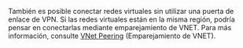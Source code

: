 También es posible conectar redes virtuales sin utilizar una puerta de enlace de VPN. Si las redes virtuales están en la misma región, podría pensar en conectarlas mediante emparejamiento de VNET. Para más información, consulte [VNet Peering](../articles/virtual-network/virtual-network-peering-overview.md) (Emparejamiento de VNET).



<!--HONumber=Nov16_HO2-->


